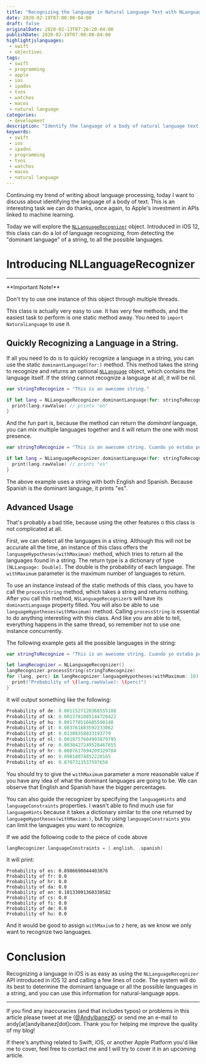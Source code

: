 ```yaml
---
title: "Recognizing the language in Natural Language Text with NLanguageRecognizer"
date: 2020-02-19T07:00:00-04:00
draft: false
originalDate: 2020-02-13T07:26:20-04:00
publishDate: 2020-02-19T07:00:00-04:00
highlightjslanguages:
 - swift
 - objectivec
tags:
 - swift
 - programming
 - apple
 - ios
 - ipados
 - tvos
 - watchos
 - macos
 - natural language
categories:
 - development
description: "Identify the language of a body of natural language text with NLLanguageRecognizer."
keywords:
 - swift
 - ios
 - ipados
 - programming
 - tvos
 - watchos
 - macos
 - natural language
---
```


Continuing my trend of writing about language processing, today I want to discuss about identifying the language of a body of text. This is an interesting task we can do thanks, once again, to Apple's investment in APIs linked to machine learning.

Today we will explore the [`NLLanguageRecognizer`](https://developer.apple.com/documentation/naturallanguage/nllanguagerecognizer) object. Introduced in iOS 12, this class can do a lot of language recognizing, from detecting the "dominant language" of a string, to all the possible languages.

# Introducing NLLanguageRecognizer

<hr>
**Important Note!**

Don't try to use one instance of this object through multiple threads.
</hr>

This class is actually very easy to use. It has very few methods, and the easiest task to perform is one static method away. You need to `import NaturalLanguage` to use it.

## Quickly Recognizing a Language in a String.

If all you need to do is to quickly recognize a language in a string, you can use the static `dominantLanguage(for:)` method. This method takes the string to recognize and returns an optional [`NLLanguage`](https://developer.apple.com/documentation/naturallanguage/nllanguage) object, which contains the language itself. If the string cannot recognize a language at all, it will be nil.

```swift
var stringToRecognize = "This is an awesome string."

if let lang = NLLanguageRecognizer.dominantLanguage(for: stringToRecognize) {
  print(lang.rawValue) // prints "en"
}
```

And the fun part is, because the method can return the *dominant* language, you can mix multiple languages together and it will return the one with most presence.

```swift
var stringToRecognize = "This is an awesome string. Cuando yo estaba por ahí en las calles decidí preguntar el significado de la vida"

if let lang = NLLanguageRecognizer.dominantLanguage(for: stringToRecognize) {
  print(lang.rawValue) // prints "es"
}
```

The above example uses a string with both English and Spanish. Because Spanish is the dominant language, it prints "es".

## Advanced Usage

That's probably a bad title, because using the other features o this class is not complicated at all.

First, we can detect all the languages in a string. Although this will not be accurate all the time, an instance of this class offers the `languageHypotheses(withMaximum)` method, which tries to return all the languages found in a string. The return type is a dictionary of type `[NLLanguage: Double]`. The double is the probability of each language. The `withMaximum` parameter is the maximum number of languages to return.

To use an instance instead of the static methods of this class, you have to call the `processString` method, which takes a string and returns nothing. After you call this method, `NSLanguageRecognizer`s will have its `dominantLanguage` property filled. You will also be able to use ``languageHypotheses(withMaximum)`` method. Calling `processString` is essential to do anything interesting with this class. And like you are able to tell, everything happens in the same thread, so remember not to use one instance concurrently.

The following example gets all the possible languages in the string:

```swift
var stringToRecognize = "This is an awesome string. Cuando yo estaba por ahí en las calles decidí preguntar el significado de la vida"

let langRecognizer = NLLanguageRecognizer()
langRecognizer.processString(stringToRecognize)
for (lang, perc) in langRecognizer.languageHypotheses(withMaximum: 10) {
  print("Probability of \(lang.rawValue): \(perc)")
}
```

It will output something like the following:

```swift
Probability of de: 0.0011527120368555188
Probability of sk: 0.0013781085144728422
Probability of hu: 0.001778516685590148
Probability of it: 0.003761883592233062
Probability of pt: 0.01308358833193779
Probability of nl: 0.0018757604993879795
Probability of ro: 0.0038427249528467655
Probability of hr: 0.0007617694209329784
Probability of en: 0.09818074852228165
Probability of es: 0.8707313537597656
```

You should try to give the `withMaximum` parameter a more reasonable value if you have any idea of what the dominant languages are going to be. We can observe that English and Spanish have the bigger percentages.

You can also guide the recognizer by specifying the `languageHints` and `languageConstraints` properties. I wasn't able to find much use for `languageHints` because it takes a dictionary similar to the one returned by `languageHypotheses(withMaxium:)`, but by using `languageConstraints` you can limit the languages you want to recognize.

If we add the following code to the piece of code above

```swift
langRecognizer.languageConstraints = [.english, .spanish]
```

It will print:

```
Probability of es: 0.8986690044403076
Probability of fr: 0.0
Probability of hr: 0.0
Probability of da: 0.0
Probability of en: 0.10133091360330582
Probability of cs: 0.0
Probability of fi: 0.0
Probability of de: 0.0
Probability of hu: 0.0
```

And it would be good to assign `withMaxium` to `2` here, as we know we only want to recognize two languages.

# Conclusion

Recognizing a language in iOS is as easy as using the `NLLanguageRecognizer` API introduced in iOS 12 and calling a few lines of code. The system will do its best to determine the dominant language or all the possible languages in a string, and you can use this information for natural-language apps.

<hr>

If you find any inaccuracies (and that includes typos) or problems in this article please tweet at me ([@AndyIbanezK](https://twitter.com/AndyIbanezK)) or send me an e-mail to andy[at]andyibanez[dot]com. Thank you for helping me improve the quality of my blog!

If there's anything related to Swift, iOS, or another Apple Platform you'd like me to cover, feel free to contact me and I will try to cover it in an upcoming article.